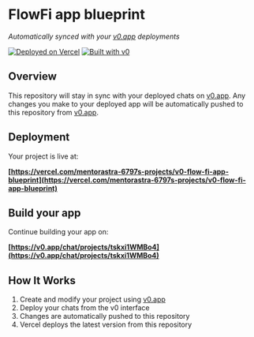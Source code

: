 # FlowFi app blueprint

*Automatically synced with your [v0.app](https://v0.app) deployments*

[![Deployed on Vercel](https://img.shields.io/badge/Deployed%20on-Vercel-black?style=for-the-badge&logo=vercel)](https://vercel.com/mentorastra-6797s-projects/v0-flow-fi-app-blueprint)
[![Built with v0](https://img.shields.io/badge/Built%20with-v0.app-black?style=for-the-badge)](https://v0.app/chat/projects/tskxi1WMBo4)

## Overview

This repository will stay in sync with your deployed chats on [v0.app](https://v0.app).
Any changes you make to your deployed app will be automatically pushed to this repository from [v0.app](https://v0.app).

## Deployment

Your project is live at:

**[https://vercel.com/mentorastra-6797s-projects/v0-flow-fi-app-blueprint](https://vercel.com/mentorastra-6797s-projects/v0-flow-fi-app-blueprint)**

## Build your app

Continue building your app on:

**[https://v0.app/chat/projects/tskxi1WMBo4](https://v0.app/chat/projects/tskxi1WMBo4)**

## How It Works

1. Create and modify your project using [v0.app](https://v0.app)
2. Deploy your chats from the v0 interface
3. Changes are automatically pushed to this repository
4. Vercel deploys the latest version from this repository